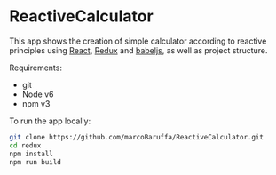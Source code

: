 # ReactiveCalculator
This app shows the creation of simple calculator according to reactive principles
using [React], [Redux] and [babeljs], as well as project structure.

Requirements:
- git
- Node v6
- npm v3

To run the app locally:

```bash
git clone https://github.com/marcoBaruffa/ReactiveCalculator.git
cd redux
npm install
npm run build
```

[React]: http://facebook.github.io/react/
[Redux]: https://redux.js.org/
[babeljs]: https://babeljs.io/
